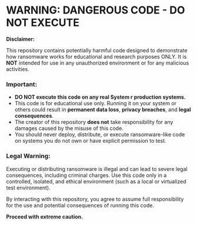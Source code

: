 # WARNING: DANGEROUS CODE - DO NOT EXECUTE

**Disclaimer:**

This repository contains potentially harmful code designed to demonstrate how ransomware works for educational and research purposes ONLY. It is **NOT** intended for use in any unauthorized environment or for any malicious activities.

### **Important:**
- **DO NOT execute this code on any real System
r production systems.**
- This code is for educational use only. Running it on your system or others could result in **permanent data loss**, **privacy breaches**, and **legal consequences**.
- The creator of this repository **does not** take responsibility for any damages caused by the misuse of this code.
- You should never deploy, distribute, or execute ransomware-like code on systems you do not own or have explicit permission to test.

### **Legal Warning:**
Executing or distributing ransomware is illegal and can lead to severe legal consequences, including criminal charges. Use this code only in a controlled, isolated, and ethical environment (such as a local or virtualized test environment).

By interacting with this repository, you agree to assume full responsibility for the use and potential consequences of running this code.

**Proceed with extreme caution.**
